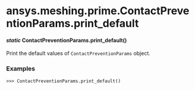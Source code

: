 # ansys.meshing.prime.ContactPreventionParams.print_default



#### *static* ContactPreventionParams.print_default()

Print the default values of `ContactPreventionParams` object.

### Examples

```pycon
>>> ContactPreventionParams.print_default()
```

<!-- !! processed by numpydoc !! -->
